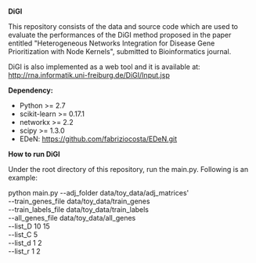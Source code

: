 **DiGI**

This repository consists of the data and source code which are used to evaluate the performances of the DiGI method proposed in the paper entitled "Heterogeneous Networks Integration for Disease Gene Prioritization with Node Kernels", submitted to Bioinformatics journal. 

DiGI is also implemented as a web tool and it is available at: http://rna.informatik.uni-freiburg.de/DiGI/Input.jsp

**Dependency:**
- Python >= 2.7
- scikit-learn >= 0.17.1
- networkx >= 2.2
- scipy >= 1.3.0
- EDeN: https://github.com/fabriziocosta/EDeN.git

**How to run DiGI**

Under the root directory of this repository, run the main.py. Following is an example:

python main.py --adj_folder data/toy_data/adj_matrices'\
               --train_genes_file data/toy_data/train_genes\
               --train_labels_file data/toy_data/train_labels\
               --all_genes_file data/toy_data/all_genes\
               --list_D 10 15\
               --list_C 5\
               --list_d 1 2\
               --list_r 1 2


